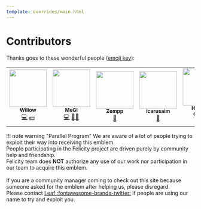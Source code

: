 ```yaml
---
template: overrides/main.html
---
```


# Contributors

Thanks goes to these wonderful people ([emoji key](https://allcontributors.org/docs/en/emoji-key)):

<table>
    <tr>
        <td align="center"><a href="http://whaskell.pw"><img
                    src="https://avatars.githubusercontent.com/u/1693101?v=4?s=100" width="100px;"
                    alt="" /><br /><sub><b>Willow</b></sub></a><br /><a
                href="https://github.com/axsLeaf/FelicityOne/commits?author=axsLeaf" title="Code">💻</a> <a
                href="#financial-axsLeaf" title="Financial">💵</a></td>
        <td align="center"><a href="https://github.com/EndGameGl"><img
                    src="https://avatars.githubusercontent.com/u/54992889?v=4?s=100" width="100px;"
                    alt="" /><br /><sub><b>MeGl</b></sub></a><br /><a
                href="https://github.com/axsLeaf/FelicityOne/commits?author=EndGameGl" title="Code">💻</a> <a
                href="#mentoring-EndGameGl" title="Mentoring">🧑‍🏫</a></td>
        <td align="center"><a href="https://www.bungie.net/7/en/User/Profile/254/10910315?bgn=Zempp"><img
                    src="https://avatars.githubusercontent.com/u/90584529?v=4?s=100" width="100px;"
                    alt="" /><br /><sub><b>Zempp</b></sub></a><br /><a href="#data-Zempp" title="Data">🔣</a></td>
        <td align="center"><a href="https://github.com/IcarusAim"><img
                    src="https://avatars.githubusercontent.com/u/49577234?v=4?s=100" width="100px;"
                    alt="" /><br /><sub><b>icarusaim</b></sub></a><br /><a href="#data-icarusaim" title="Data">🔣</a>
        </td>
        <td align="center"><a href="https://github.com/HussainQ"><img
                    src="https://avatars.githubusercontent.com/u/1257350?v=4?s=100" width="100px;"
                    alt="" /><br /><sub><b>Hussain Quadri</b></sub></a><br /><a
                href="https://github.com/axsLeaf/FelicityOne/commits?author=hussainq" title="Documentation">📖</a></td>
    </tr>
</table>

!!! note warning "Parallel Program"
    We are aware of a lot of people trying to exploit their way into receiving this emblem.<br>
    People participating in the Felicity project are driven purely by community help and friendship.<br>
    Felicity team does **NOT** authorize any use of our work nor participation in our team to acquire this emblem.<br><br>
    If you are a community manager coming to check out this site because someone asked for the emblem after helping us,
    please disregard.<br>
    Please contact [Leaf :fontawesome-brands-twitter:](https://twitter.com/axsLeaf) if people are using our name to try and
    exploit you.